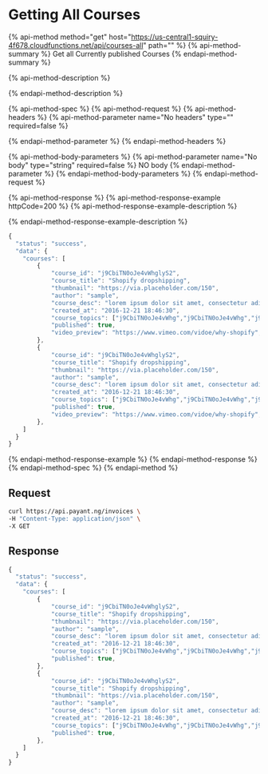 # Getting All Courses

{% api-method method="get" host="https://us-central1-squiry-4f678.cloudfunctions.net/api/courses-all" path="" %}
{% api-method-summary %}
Get all Currently published Courses
{% endapi-method-summary %}

{% api-method-description %}

{% endapi-method-description %}

{% api-method-spec %}
{% api-method-request %}
{% api-method-headers %}
{% api-method-parameter name="No headers" type="" required=false %}

{% endapi-method-parameter %}
{% endapi-method-headers %}

{% api-method-body-parameters %}
{% api-method-parameter name="No body" type="string" required=false %}
NO body
{% endapi-method-parameter %}
{% endapi-method-body-parameters %}
{% endapi-method-request %}

{% api-method-response %}
{% api-method-response-example httpCode=200 %}
{% api-method-response-example-description %}

{% endapi-method-response-example-description %}

```javascript
{
  "status": "success",
  "data": {
    "courses": [
        {
            "course_id": "j9CbiTN0oJe4vWhglyS2",
            "course_title": "Shopify dropshipping",
            "thumbnail": "https://via.placeholder.com/150",
            "author": "sample",
            "course_desc": "lorem ipsum dolor sit amet, consectetur adipiscing elit...",
            "created_at": "2016-12-21 18:46:30",
            "course_topics": ["j9CbiTN0oJe4vWhg","j9CbiTN0oJe4vWhg","j9CbiTN0oJe4vWhg"],
            "published": true,
            "video_preview": "https://www.vimeo.com/vidoe/why-shopify",
        },
        {
            "course_id": "j9CbiTN0oJe4vWhglyS2",
            "course_title": "Shopify dropshipping",
            "thumbnail": "https://via.placeholder.com/150",
            "author": "sample",
            "course_desc": "lorem ipsum dolor sit amet, consectetur adipiscing elit...",
            "created_at": "2016-12-21 18:46:30",
            "course_topics": ["j9CbiTN0oJe4vWhg","j9CbiTN0oJe4vWhg","j9CbiTN0oJe4vWhg"],
            "published": true,
            "video_preview": "https://www.vimeo.com/vidoe/why-shopify",
        },
    ]
  }
}
```

{% endapi-method-response-example %}
{% endapi-method-response %}
{% endapi-method-spec %}
{% endapi-method %}

## Request

```bash
curl https://api.payant.ng/invoices \
-H "Content-Type: application/json" \
-X GET
```

## Response

```javascript
{
  "status": "success",
  "data": {
    "courses": [
        {
            "course_id": "j9CbiTN0oJe4vWhglyS2",
            "course_title": "Shopify dropshipping",
            "thumbnail": "https://via.placeholder.com/150",
            "author": "sample",
            "course_desc": "lorem ipsum dolor sit amet, consectetur adipiscing elit...",
            "created_at": "2016-12-21 18:46:30",
            "course_topics": ["j9CbiTN0oJe4vWhg","j9CbiTN0oJe4vWhg","j9CbiTN0oJe4vWhg"],
            "published": true,
        },
        {
            "course_id": "j9CbiTN0oJe4vWhglyS2",
            "course_title": "Shopify dropshipping",
            "thumbnail": "https://via.placeholder.com/150",
            "author": "sample",
            "course_desc": "lorem ipsum dolor sit amet, consectetur adipiscing elit...",
            "created_at": "2016-12-21 18:46:30",
            "course_topics": ["j9CbiTN0oJe4vWhg","j9CbiTN0oJe4vWhg","j9CbiTN0oJe4vWhg"],
            "published": true,
        },
    ]
  }
}
```
